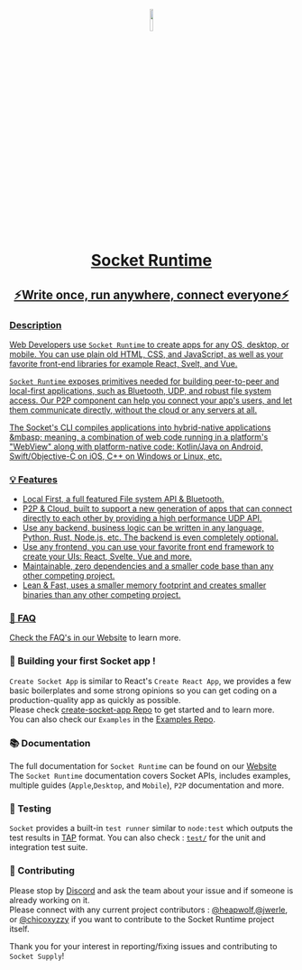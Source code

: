 
<p align="center">
  <a href="https://github.com/socketsupply/socket"><img src="https://user-images.githubusercontent.com/79177582/219756869-afe51bf1-e047-4fab-9e4f-654c5bfd5393.jpeg" width="10%" height="10%"/>
</p>
<h1 align="center">Socket Runtime</h1>
                                             
<h2 align="center">⚡Write once, run anywhere, connect everyone⚡</h2>  


  
  

### Description

Web Developers use `Socket Runtime` to create apps for any OS, desktop, or mobile. You can use plain old HTML, CSS, and JavaScript, as well as your favorite front-end libraries for example React, Svelt, and Vue.

`Socket Runtime` exposes primitives needed for building peer-to-peer and local-first applications, such as Bluetooth, UDP, and robust file system access. Our P2P component can help you connect your app's users, and let them communicate directly, without the cloud or any servers at all.  

The Socket's CLI compiles applications into hybrid-native applications &mbasp; meaning, a combination of web code running in a platform's "WebView" along with platform-native code: Kotlin/Java on Android, Swift/Objective-C on iOS, C++ on Windows or Linux, etc.

### 💡 Features

* Local First, a full featured File system API & Bluetooth.
* P2P & Cloud, built to support a new generation of apps that can connect directly to each other by providing a high performance UDP API.
* Use any backend, business logic can be written in any language, Python, Rust, Node.js, etc. The backend is even completely optional.
* Use any frontend, you can use your favorite front end framework to create your UIs: React, Svelte, Vue and more.
* Maintainable, zero dependencies and a smaller code base than any other competing project.
* Lean & Fast, uses a smaller memory footprint and creates smaller binaries than any other competing project.

### 🔑 FAQ

Check the FAQ's in our [Website](https://sockets.sh/) to learn more.

### 🧱 Building your first Socket app !

`Create Socket App` is similar to React's `Create React App`, we provides a few basic boilerplates and some strong opinions so you can get coding on a production-quality app as quickly as possible.  
Please check [create-socket-app Repo](https://github.com/socketsupply/create-socket-app) to get started and to learn more.  
You can also check our `Examples` in the [Examples Repo](https://github.com/socketsupply/socket-examples).  


### 📚 Documentation

The full documentation for `Socket Runtime` can be found on our [Website](https://sockets.sh/)  
The `Socket Runtime` documentation covers Socket APIs, includes examples, multiple guides (`Apple`,`Desktop`, and `Mobile`), `P2P` documentation and more.


### 🧪 Testing

`Socket` provides a built-in `test runner` similar to `node:test` which outputs the test results in [TAP](https://testanything.org/) format.
 You can also check : [`test/`](test/) for the unit and integration test suite.

### 🙏 Contributing

Please stop by [Discord](https://discord.com/invite/YPV32gKCsH) and ask the team about your issue and if someone is already working on it.  
Please connect with any current project contributors : [@heapwolf][0],[@jwerle][1], or [@chicoxyzzy][2] if you want to contribute to the Socket Runtime project itself.



Thank you for your interest in reporting/fixing issues and contributing to `Socket Supply`!  

[0]:https://github.com/heapwolf
[1]:https://github.com/jwerle
[2]:https://github.com/chicoxyzzy
